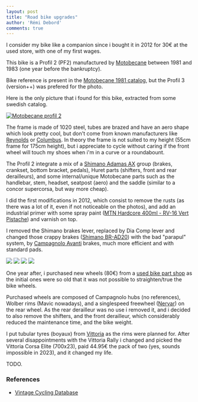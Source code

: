 ```yaml
---
layout: post
title: "Road bike upgrades"
author: 'Rémi Debord'
comments: true
---
```

I consider my bike like a companion since i bought it in 2012 for 30€ at the used store, with one of my first wages.

This bike is a Profil 2 (PF2) manufactured by [Motobecane](https://en.wikipedia.org/wiki/Motob%C3%A9cane) between 1981 and 1983 (one year before the bankruptcy).

Bike reference is present in the [Motobecane 1981 catalog](../../../uploads/motobecane_catalog_1981.pdf), but the Profil 3 (version++) was prefered for the photo.

Here is the only picture that i found for this bike, extracted from some swedish catalog.

[![Motobecane profil 2](../../../uploads/bike/profil2-3.jpg)](../../../uploads/bike/profil2-3.jpg)

The frame is made of 1020 steel, tubes are brazed and have an aero shape which look pretty cool, but don't come from known manufacturers like [Reynolds](https://www.reynoldstechnology.biz/) or [Columbus](https://www.columbus1919.com/en/).
In theory the frame is not suited to my height (55cm frame for 175cm height), but i appreciate to cycle without caring if the front wheel will touch my shoes when i'm in a curve or a roundabount.

The Profil 2 integrate a mix of a [Shimano Adamas AX](https://velobase.com/ViewGroup.aspx?GroupID=81bf154e-483c-40ad-ac5c-cd77fc25ad59) group (brakes, crankset, bottom bracket, pedals), Huret parts (shifters, front and rear derailleurs), and some internal/unique Motobecane parts such as the handlebar, stem, headset, seatpost (aero) and the saddle (similar to a concor supercorsa, but way more cheap).   

I did the first modifications in 2012, which consist to remove the rusts (as there was a lot of it, even if not noticeable on the photos), and add an industrial primer with some spray paint ([MTN Hardcore 400ml - RV-16 Vert Pistache](https://www.allcity.fr/)) and varnish on top.

I removed the Shimano brakes lever, replaced by Dia Comp lever and changed those crappy brakes ([Shimano BR-AD20](https://velobase.com/ViewComponent.aspx?ID=f317b268-5c78-45e2-8bf0-eeafc47d1ecc&Enum=117)) with the bad "parapul" system, by [Campagnolo Avanti](https://velobase.com/ViewComponent.aspx?ID=9237511E-0213-4E30-B969-5A26EAD9E656&Enum=117&AbsPos=0) brakes, much more efficient and with standard pads.

<div class="image-gallery">
    <a href="{{ "/uploads/bike/full/2012-03-03_06.58.53.jpg" | relative_url }}"><img src="{{ "/uploads/bike/mini/2012-03-03_06.58.53.jpg" | relative_url }}"/></a>
    <a href="{{ "/uploads/bike/full/2012-08-18_07.32.28.jpg" | relative_url }}"><img src="{{ "/uploads/bike/mini/2012-08-18_07.32.28.jpg" | relative_url }}"/></a>
    <a href="{{ "/uploads/bike/full/2012-08-30_19.01.21.jpg" | relative_url }}"><img src="{{ "/uploads/bike/mini/2012-08-30_19.01.21.jpg" | relative_url }}"/></a>
    <a href="{{ "/uploads/bike/full/2012-09-02_12.31.14.jpg" | relative_url }}"><img src="{{ "/uploads/bike/mini/2012-09-02_12.31.14.jpg" | relative_url }}"/></a>
</div>

One year after, i purchased new wheels (80€) from a [used bike part shop](https://www.briko-bike.com/fr/) as the initial ones were so old that it was not possible to straighten/true the bike wheels.

Purchased wheels are composed of Campagnolo hubs (no references), Wolber rims (Mavic nowadays), and a singlespeed freewheel ([Nervar](https://www.decathlon.fr/p/roue-libre-a-visser-1-vitesse/_/R-p-164794?mc=8389807)) on the rear wheel.
As the rear derailleur was no use i removed it, and i decided to also remove the shifters, and the front derailleur, which considerably reduced the maintenance time, and the bike weight.

I put tubular tyres (boyaux) from [Vittoria](https://www.vittoria.com/ww/en/) as the rims were planned for. After several disappointments with the Vittoria Rally i changed and picked the Vittoria Corsa Elite (700x23), paid 44.95€ the pack of two (yes, sounds impossible in 2023), and it changed my life.

TODO.

### References
- [Vintage Cycling Database](https://velobase.com/)

